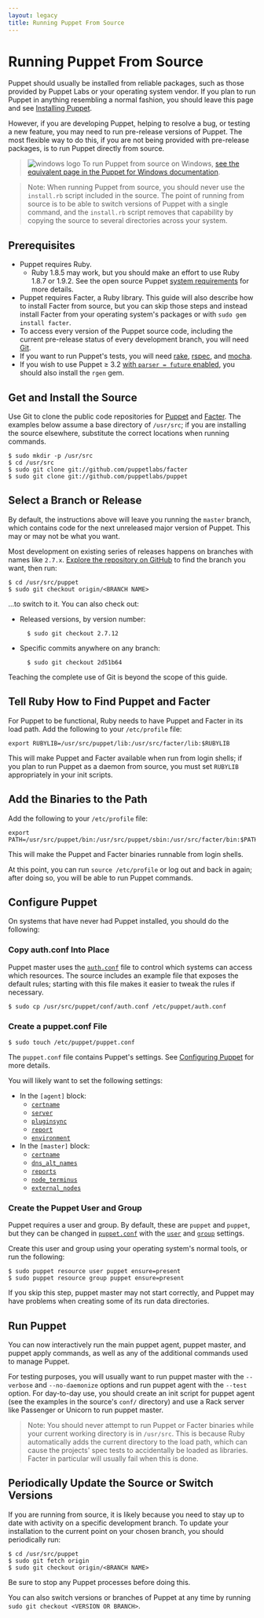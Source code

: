 ```yaml
---
layout: legacy
title: Running Puppet From Source
---
```


[install]: /guides/installation.html
[sysreqs]: /guides/platforms.html
[config]: /guides/configuring.html
[authconf]: /guides/rest_auth_conf.html
[gitpuppet]: https://github.com/puppetlabs/puppet
[gitfacter]: https://github.com/puppetlabs/facter

Running Puppet From Source
=====

Puppet should usually be installed from reliable packages, such as those provided by Puppet Labs or your operating system vendor. If you plan to run Puppet in anything resembling a normal fashion, you should leave this page and see [Installing Puppet][install].

However, if you are developing Puppet, helping to resolve a bug, or testing a new feature, you may need to run pre-release versions of Puppet. The most flexible way to do this, if you are not being provided with pre-release packages, is to run Puppet directly from source.

> ![windows logo](/images/windows-logo-small.jpg) To run Puppet from source on Windows, [see the equivalent page in the Puppet for Windows documentation](/windows/from_source.html).

> Note: When running Puppet from source, you should never use the `install.rb` script included in the source. The point of running from source is to be able to switch versions of Puppet with a single command, and the `install.rb` script removes that capability by copying the source to several directories across your system.

Prerequisites
-----

* Puppet requires Ruby.
    * Ruby 1.8.5 may work, but you should make an effort to use Ruby 1.8.7 or 1.9.2. See the open source Puppet [system requirements][sysreqs] for more details.
* Puppet requires Facter, a Ruby library. This guide will also describe how to install Facter from source, but you can skip those steps and instead install Facter from your operating system's packages or with `sudo gem install facter`.
* To access every version of the Puppet source code, including the current pre-release status of every development branch, you will need [Git][].
* If you want to run Puppet's tests, you will need [rake][], [rspec][], and [mocha][].
* If you wish to use Puppet ≥ 3.2 [with `parser = future` enabled](/puppet/3.0/reference/lang_experimental_3_2.html), you should also install the `rgen` gem.

[mocha]: http://mocha.rubyforge.org/
[rspec]: http://rspec.info/
[rake]: http://rubygems.org/gems/rake
[git]: http://git-scm.com/


Get and Install the Source
-----

Use Git to clone the public code repositories for [Puppet][gitpuppet] and [Facter][gitfacter]. The examples below assume a base directory of `/usr/src`; if you are installing the source elsewhere, substitute the correct locations when running commands.

    $ sudo mkdir -p /usr/src
    $ cd /usr/src
    $ sudo git clone git://github.com/puppetlabs/facter
    $ sudo git clone git://github.com/puppetlabs/puppet

Select a Branch or Release
-----

By default, the instructions above will leave you running the `master` branch, which contains code for the next unreleased major version of Puppet. This may or may not be what you want.

Most development on existing series of releases happens on branches with names like `2.7.x`. [Explore the repository on GitHub][gitpuppet] to find the branch you want, then run:

    $ cd /usr/src/puppet
    $ sudo git checkout origin/<BRANCH NAME>

...to switch to it. You can also check out:

* Released versions, by version number:

        $ sudo git checkout 2.7.12
* Specific commits anywhere on any branch:

        $ sudo git checkout 2d51b64

Teaching the complete use of Git is beyond the scope of this guide.


Tell Ruby How to Find Puppet and Facter
-----

For Puppet to be functional, Ruby needs to have Puppet and Facter in its load path. Add the following to your `/etc/profile` file:

    export RUBYLIB=/usr/src/puppet/lib:/usr/src/facter/lib:$RUBYLIB

This will make Puppet and Facter available when run from login shells; if you plan to run Puppet as a daemon from source, you must set `RUBYLIB` appropriately in your init scripts.

Add the Binaries to the Path
-----

Add the following to your `/etc/profile` file:

    export PATH=/usr/src/puppet/bin:/usr/src/puppet/sbin:/usr/src/facter/bin:$PATH

This will make the Puppet and Facter binaries runnable from login shells.

At this point, you can run `source /etc/profile` or log out and back in again; after doing so, you will be able to run Puppet commands.

Configure Puppet
-----

On systems that have never had Puppet installed, you should do the following:

### Copy auth.conf Into Place

Puppet master uses the [`auth.conf`][authconf] file to control which systems can access which resources. The source includes an example file that exposes the default rules; starting with this file makes it easier to tweak the rules if necessary.

    $ sudo cp /usr/src/puppet/conf/auth.conf /etc/puppet/auth.conf

### Create a puppet.conf File

    $ sudo touch /etc/puppet/puppet.conf

The `puppet.conf` file contains Puppet's settings. See [Configuring Puppet][config] for more details.

You will likely want to set the following settings:

* In the `[agent]` block:
    * [`certname`](/references/latest/configuration.html#certname)
    * [`server`](/references/latest/configuration.html#server)
    * [`pluginsync`](/references/latest/configuration.html#pluginsync)
    * [`report`](/references/latest/configuration.html#report)
    * [`environment`](/references/latest/configuration.html#environment)
* In the `[master]` block:
    * [`certname`](/references/latest/configuration.html#certname)
    * [`dns_alt_names`](/references/latest/configuration.html#dnsaltnames)
    * [`reports`](/references/latest/configuration.html#reports)
    * [`node_terminus`](/references/latest/configuration.html#nodeterminus)
    * [`external_nodes`](/references/latest/configuration.html#externalnodes)

### Create the Puppet User and Group

Puppet requires a user and group. By default, these are `puppet` and `puppet`, but they can be changed in [`puppet.conf`][config] with the [`user`](/references/latest/configuration.html#user) and [`group`](/references/latest/configuration.html#group) settings.

Create this user and group using your operating system's normal tools, or run the following:

    $ sudo puppet resource user puppet ensure=present
    $ sudo puppet resource group puppet ensure=present

If you skip this step, puppet master may not start correctly, and Puppet may have problems when creating some of its run data directories.

Run Puppet
-----

You can now interactively run the main puppet agent, puppet master, and puppet apply commands, as well as any of the additional commands used to manage Puppet.

For testing purposes, you will usually want to run puppet master with the `--verbose` and `--no-daemonize` options and run puppet agent with the `--test` option. For day-to-day use, you should create an init script for puppet agent (see the examples in the source's `conf/` directory) and use a Rack server like Passenger or Unicorn to run puppet master.

> Note: You should never attempt to run Puppet or Facter binaries while your current working directory is in `/usr/src`. This is because Ruby automatically adds the current directory to the load path, which can cause the projects' spec tests to accidentally be loaded as libraries. Facter in particular will usually fail when this is done.

Periodically Update the Source or Switch Versions
-----

If you are running from source, it is likely because you need to stay up to date with activity on a specific development branch. To update your installation to the current point on your chosen branch, you should periodically run:

    $ cd /usr/src/puppet
    $ sudo git fetch origin
    $ sudo git checkout origin/<BRANCH NAME>

Be sure to stop any Puppet processes before doing this.

You can also switch versions or branches of Puppet at any time by running `sudo git checkout <VERSION OR BRANCH>`.

